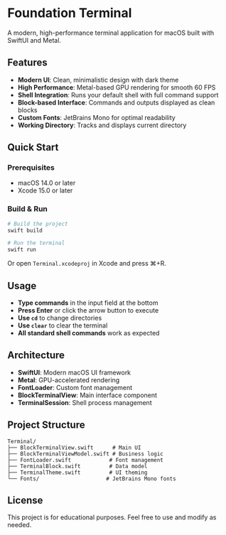# Foundation Terminal

A modern, high-performance terminal application for macOS built with SwiftUI and Metal.

## Features

- **Modern UI**: Clean, minimalistic design with dark theme
- **High Performance**: Metal-based GPU rendering for smooth 60 FPS
- **Shell Integration**: Runs your default shell with full command support
- **Block-based Interface**: Commands and outputs displayed as clean blocks
- **Custom Fonts**: JetBrains Mono for optimal readability
- **Working Directory**: Tracks and displays current directory

## Quick Start

### Prerequisites

- macOS 14.0 or later
- Xcode 15.0 or later

### Build & Run

```bash
# Build the project
swift build

# Run the terminal
swift run
```

Or open `Terminal.xcodeproj` in Xcode and press ⌘+R.

## Usage

- **Type commands** in the input field at the bottom
- **Press Enter** or click the arrow button to execute
- **Use `cd`** to change directories
- **Use `clear`** to clear the terminal
- **All standard shell commands** work as expected

## Architecture

- **SwiftUI**: Modern macOS UI framework
- **Metal**: GPU-accelerated rendering
- **FontLoader**: Custom font management
- **BlockTerminalView**: Main interface component
- **TerminalSession**: Shell process management

## Project Structure

```
Terminal/
├── BlockTerminalView.swift      # Main UI
├── BlockTerminalViewModel.swift # Business logic
├── FontLoader.swift            # Font management
├── TerminalBlock.swift         # Data model
├── TerminalTheme.swift         # UI theming
└── Fonts/                     # JetBrains Mono fonts
```

## License

This project is for educational purposes. Feel free to use and modify as needed.
